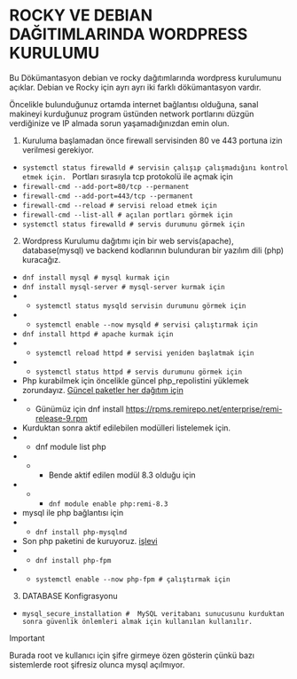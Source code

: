 
# ROCKY VE DEBIAN DAĞITIMLARINDA WORDPRESS KURULUMU

Bu Dökümantasyon debian ve rocky dağıtımlarında wordpress kurulumunu açıklar.
Debian ve Rocky için ayrı ayrı iki farklı dökümantasyon vardır.

Öncelikle bulunduğunuz ortamda internet bağlantısı olduğuna, sanal makineyi kurduğunuz program üstünden network portlarını düzgün verdiğinize ve IP almada sorun yaşamadığınızdan emin olun.

1. Kuruluma başlamadan önce firewall servisinden 80 ve 443 portuna izin verilmesi gerekiyor.

* ```systemctl status firewalld # servisin çalışıp çalışmadığını kontrol etmek için. ```
 Portları sırasıyla tcp protokolü ile açmak için
* ```firewall-cmd --add-port=80/tcp --permanent```
* ```firewall-cmd --add-port=443/tcp --permanent```
* ```firewall-cmd --reload # servisi reload etmek için```
* ```firewall-cmd --list-all # açılan portları görmek için```
* ```systemctl status firewalld # servis durumunu görmek için ```

2.  Wordpress Kurulumu dağıtımı için bir web servis(apache), database(mysql) ve backend kodlarının bulunduran bir yazılım dili (php) kuracağız.
* ```dnf install mysql # mysql kurmak için```
* ```dnf install mysql-server # mysql-server kurmak için```
* - ```systemctl status mysqld servisin durumunu görmek için```
* - ```systemctl enable --now mysqld # servisi çalıştırmak için```
* ```dnf install httpd # apache kurmak için ```
* - ```systemctl reload httpd # servisi yeniden başlatmak için```
* - ```systemctl status httpd # servis durumunu görmek için```
* Php kurabilmek için öncelikle güncel php_repolistini yüklemek zorundayız. [Güncel paketler her dağıtım için](https://rpms.remirepo.net/)
* - Günümüz için dnf install https://rpms.remirepo.net/enterprise/remi-release-9.rpm
* Kurduktan sonra aktif edilebilen modülleri listelemek için.
* - dnf module list php
 * - - Bende aktif edilen modül 8.3 olduğu için
 * - - ```dnf module enable php:remi-8.3```
* mysql ile php bağlantısı için
* - ``` dnf install php-mysqlnd ```
* Son php paketini de kuruyoruz. [işlevi](https://www.php.net/manual/en/install.fpm.php)
* - ```dnf install php-fpm ```
* - ```systemctl enable --now php-fpm # çalıştırmak için```

3. DATABASE Konfigrasyonu
* ```mysql_secure_installation #  MySQL veritabanı sunucusunu kurduktan sonra güvenlik önlemleri almak için kullanılan kullanılır.  ```

> [!IMPORTANT]
> Burada root ve kullanıcı için şifre girmeye özen gösterin çünkü bazı sistemlerde root şifresiz olunca mysql açılmıyor.





